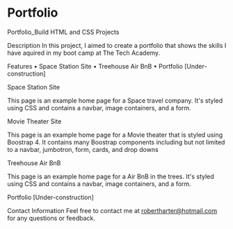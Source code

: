 # Portfolio
Portfolio_Build
HTML and CSS Projects

 Description
In this project, I aimed to create a portfolio that shows the skills I have aquired in my boot camp at The Tech Academy. 

Features
    • Space Station Site
    • Treehouse Air BnB
    • Portfolio [Under-construction]

Space Station Site

This page is an example home page for a Space travel company. It's styled using CSS and contains a navbar, image containers, and a form.

Movie Theater Site

This page is an example home page for a Movie theater that is styled using Boostrap 4. It contains many Boostrap components including but not limited to a navbar, jumbotron, form, cards, and drop downs

Treehouse Air BnB

This page is an example home page for a Air BnB in the trees. It's styled using CSS and contains a navbar, image containers, and a form.

Portfolio [Under-construction]


Contact Information
Feel free to contact me at robertharter@hotmail.com for any questions or feedback.
